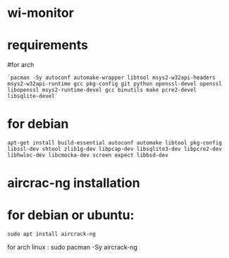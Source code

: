 # wi-monitor
# requirements
#for arch 
    
    `pacman -Sy autoconf automake-wrapper libtool msys2-w32api-headers msys2-w32api-runtime gcc pkg-config git python openssl-devel openssl libopenssl msys2-runtime-devel gcc binutils make pcre2-devel libsqlite-devel`
# for debian
    apt-get install build-essential autoconf automake libtool pkg-config libssl-dev shtool zlib1g-dev libpcap-dev libsqlite3-dev libpcre2-dev libhwloc-dev libcmocka-dev screen expect libbsd-dev

# aircrac-ng installation 
# for debian or ubuntu:
    sudo apt install aircrack-ng
 for arch linux :
    sudo pacman -Sy aircrack-ng
